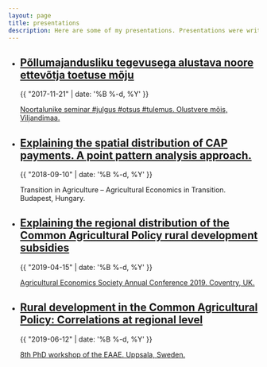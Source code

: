 ```yaml
---
layout: page
title: presentations
description: Here are some of my presentations. Presentations were written using <a target="_blank" href=https://github.com/hakimel/reveal.js>reveal.js</a>, see the <a target="_blank" href=https://github.com/hakimel/reveal.js/wiki/Keyboard-Shortcuts>Wiki</a> for instructions on navigation. 
---
```


<ul class="post-list">
<li>
<h2><a class="text-title" target="_blank" href="http://www.lillemets.ee/noortemeede/ettekanne">Põllumajandusliku tegevusega alustava noore ettevõtja toetuse mõju</a></h2>
<p class="post-meta">{{ "2017-11-21" | date: '%B %-d, %Y' }}</p>
<a class="post-meta" href="https://www.maainfo.ee/index.php?id=5216&page=3394&fbclid=IwAR17qoI2a-VICH2xhoQhh1WvsHTvW_4FZvMmYMdw7cJw_M7ltZQTIaoCWGk">Noortalunike seminar #julgus #otsus #tulemus. Olustvere mõis, Viljandimaa.</a>
</li>

<li>
<h2><a class="text-title" target="_blank" href="http://www.lillemets.ee/18_budapest/presentation">Explaining the spatial distribution of CAP payments. A point pattern analysis approach.</a></h2>
<p class="post-meta">{{ "2018-09-10" | date: '%B %-d, %Y' }}</p>
<a class="post-meta">Transition in Agriculture – Agricultural Economics in Transition. Budapest, Hungary.</a>
</li>

<li>
<h2><a class="text-title" target="_blank" href="/img/coventryposter.pdf">Explaining the regional distribution of the Common Agricultural Policy rural development subsidies</a></h2>
<p class="post-meta">{{ "2019-04-15" | date: '%B %-d, %Y' }}</p>
<a class="post-meta" href="https://www.aes.ac.uk/page.asp?ID=3">Agricultural Economics Society Annual Conference 2019. Coventry, UK.</a>
</li>

<li>
<h2><a class="text-title" target="_blank" href="http://www.lillemets.ee/19_uppsala/slides/slides">Rural development in the Common Agricultural Policy: Correlations at regional level </a></h2>
<p class="post-meta">{{ "2019-06-12" | date: '%B %-d, %Y' }}</p>
<a class="post-meta" href="https://www.slu.se/en/departments/economics/research/8th-eaae-phd-workshop">8th PhD workshop of the EAAE. Uppsala, Sweden.</a>
</li>

</ul>
